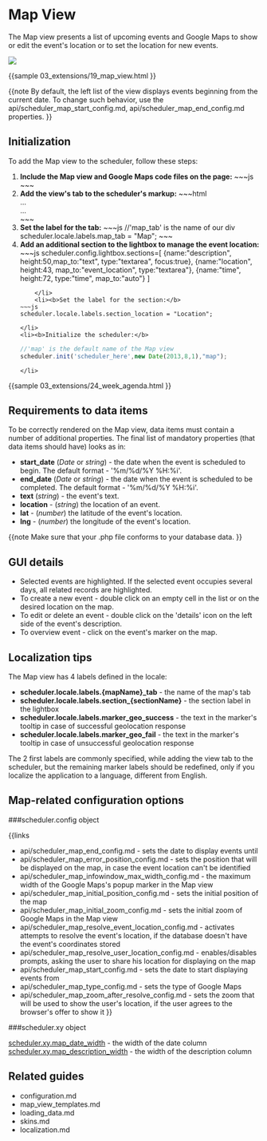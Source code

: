 
 Map View 
==============
The Map view presents a list of upcoming events and Google Maps to show or edit the event's location or to set the location for new events.

<img src="map_view.png"/>

{{sample
	03_extensions/19_map_view.html
}}

{{note
By default, the left list of the view displays events beginning from the current date. To change such behavior, use the api/scheduler_map_start_config.md, api/scheduler_map_end_config.md properties.
}}



Initialization
-------------------------------
To add the Map view  to the scheduler, follow these steps:

<ol>
	<li><b>Include the Map view and Google Maps code files on the page:</b>
~~~js
<script src="http://maps.google.com/maps/api/js?sensor=false"></script> 
<script src="../codebase/ext/dhtmlxscheduler_map_view.js"></script>
~~~
    </li>
    <li> <b>Add the view's tab to the scheduler's markup:</b>
~~~html
<div id="scheduler_here" class="dhx_cal_container" ...>
	<div class="dhx_cal_navline">
	   ...
	   <div class="dhx_cal_tab" name="map_tab" style="right:280px;"></div>
    </div>
	...	
</div>
~~~
	</li>
    <li><b>Set the label for the tab:</b>
~~~js
//'map_tab' is the name of our div
scheduler.locale.labels.map_tab = "Map";
~~~
	</li>
    <li><b>Add an additional section to the lightbox to manage the event location:</b>
~~~js
scheduler.config.lightbox.sections=[	
	{name:"description", height:50,map_to:"text", type:"textarea", focus:true},
	{name:"location", height:43, map_to:"event_location", type:"textarea"},
	{name:"time", height:72, type:"time", map_to:"auto"}	
]

~~~
	</li>
    <li><b>Set the label for the section:</b>
~~~js
scheduler.locale.labels.section_location = "Location";
~~~
	</li>    
    <li><b>Initialize the scheduler:</b>
~~~js
//'map' is the default name of the Map view
scheduler.init('scheduler_here',new Date(2013,8,1),"map");
~~~
	</li>
</ol>

{{sample
	03_extensions/24_week_agenda.html
}}


Requirements to data items
-------------------------------------------
To be correctly rendered on the Map view, data items must contain a number of additional properties. The final list of mandatory properties (that data items should have) looks as in:

- **start_date** (*Date* or *string*) - the date when the event is scheduled to begin. The default format - '%m/%d/%Y %H:%i'.
- **end_date** (*Date* or *string*) - the date when the event is scheduled to be completed. The default format - '%m/%d/%Y %H:%i'.
- **text** (*string*) - the event's text.
- **location** - (*string*) the location of an event.
- **lat** - (*number*) the latitude of the event's location.
- **lng** - (*number*) the longitude of the event's location.
  
{{note
Make sure that your .php file conforms to your database data.
}}


GUI details 
-------------------------------------------

- Selected events are highlighted. If the selected event occupies several days, all related records are highlighted. 
- To create a new event -  double click on an empty cell in the list or on the desired location on the map.
- To edit or delete an event - double click on the 'details' icon on the left side of the event's description. 
- To overview event - click on the event's marker on the map.

Localization tips
----------------------------------------------
The Map view has 4 labels defined in the locale:

- **scheduler.locale.labels.{mapName}_tab** - the name of the map's tab
- **scheduler.locale.labels.section_{sectionName}** - the section label in the lightbox
- **scheduler.locale.labels.marker_geo_success** - the text in the marker's tooltip in case of successful geolocation response
- **scheduler.locale.labels.marker_geo_fail** -  the text in the marker's tooltip in case of unsuccessful geolocation response


The 2 first labels are commonly specified, while adding the view tab to the scheduler, but the remaining marker labels should be redefined, only if 
you localize the application to a language, different from English.

Map-related configuration options
---------------------------------------

###scheduler.config object

{{links
- api/scheduler_map_end_config.md - sets the date to display events until
- api/scheduler_map_error_position_config.md - sets the position that will be displayed on the map, in case the event location can't be identified
- api/scheduler_map_infowindow_max_width_config.md - the maximum width of the Google Maps's popup marker in the Map view
- api/scheduler_map_initial_position_config.md - sets the initial position of the map
- api/scheduler_map_initial_zoom_config.md - sets the initial zoom of Google Maps in the Map view
- api/scheduler_map_resolve_event_location_config.md - activates attempts to resolve the event's location, if the database doesn't have the event's coordinates stored
- api/scheduler_map_resolve_user_location_config.md - enables/disables prompts, asking the user to share his location for displaying on the map
- api/scheduler_map_start_config.md - sets the date to start displaying events from
- api/scheduler_map_type_config.md - sets the type of Google Maps
- api/scheduler_map_zoom_after_resolve_config.md - sets the zoom that will be used to show the user's location, if the user agrees to the browser's offer to show it
}}

###scheduler.xy object

<a href="api/scheduler_xy_other.md">scheduler.xy.map_date_width</a> - the width of the date column<br>
<a href="api/scheduler_xy_other.md">scheduler.xy.map_description_width</a> - the width of the description column

Related guides
----------------------------------------

- configuration.md
- map_view_templates.md
- loading_data.md
- skins.md
- localization.md

